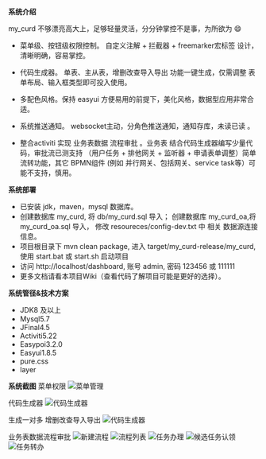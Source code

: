 **系统介绍**  

my_curd 不够漂亮高大上，足够轻量灵活，分分钟掌控不是事，为所欲为 :smile:

- 菜单级、按钮级权限控制。 自定义注解 + 拦截器 + freemarker宏标签 设计，清晰明确，容易掌控。 

- 代码生成器。 单表、主从表，增删改查导入导出 功能一键生成，仅需调整 表单布局、输入框类型即可投入使用。

- 多配色风格。保持 easyui 方便易用的前提下，美化风格，数据型应用非常合适。

- 系统推送通知。  websocket主动，分角色推送通知，通知存库，未读已读 。

- 整合activiti 实现 业务表数据 流程审批 。业务表 结合代码生成器编写少量代码，审批流已测支持 （用户任务 + 排他网关 + 监听器 + 申请表单调整）简单流转功能，其它 BPMN组件 (例如 并行网关、包括网关、service task等）可能不支持，慎用。    

**系统部署**  
- 已安装 jdk，maven，mysql 数据库。
- 创建数据库 my_curd, 将 db/my_curd.sql 导入； 创建数据库 my_curd_oa,将 my_curd_oa.sql 导入，
修改 resoureces/config-dev.txt 中 相关 数据源连接信息。
- 项目根目录下 mvn clean package, 进入 target/my_curd-release/my_curd, 使用 start.bat 或 start.sh 启动项目
- 访问 http://localhost/dashboard, 账号 admin, 密码 123456 或 111111
- 更多文档请看本项目Wiki（查看代码了解项目可能是更好的选择）。

**系统管径&技术方案**  
- JDK8 及以上
- Mysql5.7
- JFinal4.5 
- Activiti5.22 
- Easypoi3.2.0
- Easyui1.8.5
- pure.css
- layer

**系统截图**
菜单权限
![菜单管理](https://raw.githubusercontent.com/qinyou/my_curd/master/preview/menu.png "menu.png")

代码生成器
![代码生成器](https://raw.githubusercontent.com/qinyou/my_curd/master/preview/gen.png "gen.png")

生成一对多 增删改查导入导出
![代码生成器](https://raw.githubusercontent.com/qinyou/my_curd/master/preview/1tn.png "1tn.png")

业务表数据流程审批
![新建流程](https://raw.githubusercontent.com/qinyou/my_curd/master/preview/process1.png "process1.png")
![流程列表](https://raw.githubusercontent.com/qinyou/my_curd/master/preview/process.png "process.png")
![任务办理](https://raw.githubusercontent.com/qinyou/my_curd/master/preview/task1.png "task1.png")
![候选任务认领](https://raw.githubusercontent.com/qinyou/my_curd/master/preview/task2.png "task2.png")
![任务转办](https://raw.githubusercontent.com/qinyou/my_curd/master/preview/task3.png "task3.png")





